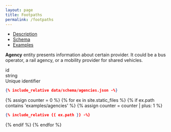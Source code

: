 ```yaml
---
layout: page
title: Footpaths
permalink: /footpaths
---
```


- [Description](#description)
- [Schema](#schema)
- [Examples](#examples)

**Agency** entity presents information about certain provider. It could be
a bus operator, a rail agency, or a mobility provider for shared vehicles.


<div class="field">
    <div>id</div>
    <div>string</div>
    <div>Unique identifier</div>
</div>


```json
{% include_relative data/schema/agencies.json -%}
```

{% assign counter = 0 %}
{% for ex in site.static_files %}
  {% if ex.path contains 'examples/agencies' %}
  {% assign counter = counter | plus: 1 %}
```json
{% include_relative {{ ex.path }} -%}
```
  {% endif %}
{% endfor %}
